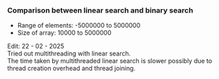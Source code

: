 ### Comparison between linear search and binary search

- Range of elements:  -5000000 to 5000000 
- Size of array: 10000 to 5000000

Edit: 22 - 02 - 2025<br>
Tried out multithreading with linear search.<br>
The time taken by multithreaded linear search is slower possibly due to thread creation overhead and thread joining. 